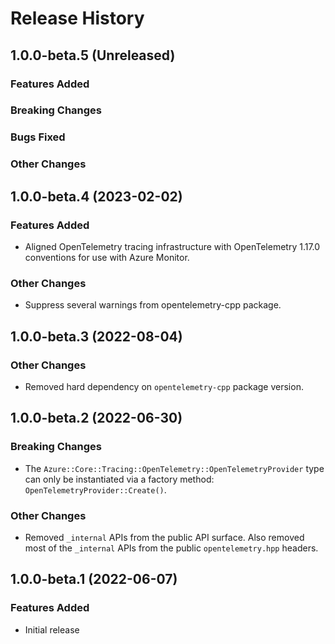 # Release History

## 1.0.0-beta.5 (Unreleased)

### Features Added

### Breaking Changes

### Bugs Fixed

### Other Changes

## 1.0.0-beta.4 (2023-02-02)

### Features Added

- Aligned OpenTelemetry tracing infrastructure with OpenTelemetry 1.17.0 conventions for use with Azure Monitor.

### Other Changes

- Suppress several warnings from opentelemetry-cpp package.

## 1.0.0-beta.3 (2022-08-04)

### Other Changes

- Removed hard dependency on `opentelemetry-cpp` package version.

## 1.0.0-beta.2 (2022-06-30)

### Breaking Changes

- The `Azure::Core::Tracing::OpenTelemetry::OpenTelemetryProvider` type can only be instantiated via a factory method: `OpenTelemetryProvider::Create()`.

### Other Changes

- Removed `_internal` APIs from the public API surface. Also removed most of the `_internal` APIs from the public `opentelemetry.hpp` headers.

## 1.0.0-beta.1 (2022-06-07)

### Features Added

- Initial release


